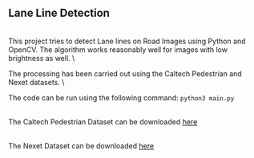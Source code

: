 ## Lane Line Detection

<br/>
This project tries to detect Lane lines on Road Images using Python and OpenCV. The algorithm works reasonably well for images with low brightness as well. \


The processing has been carried out using the Caltech Pedestrian and Nexet datasets. \


The code can be run using the following command:
`python3 main.py`


\
The Caltech Pedestrian Dataset can be downloaded [here](http://www.vision.caltech.edu/Image_Datasets/CaltechPedestrians/)


\
The Nexet Dataset can be downloaded [here](https://www.getnexar.com/challenge-2/)
